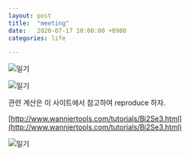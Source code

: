 ```yaml
---
layout: post
title:  "meeting"
date:   2020-07-17 10:00:00 +0900
categories: life

---
```



![일기]({{site.baseurl}}/images/2020-07-17.png)

![일기]({{site.baseurl}}/images/2020-07-17-2.png)

관련 계산은 이 사이트에서 참고하여 reproduce 하자.

[http://www.wanniertools.com/tutorials/Bi2Se3.html](http://www.wanniertools.com/tutorials/Bi2Se3.html)

![일기]({{site.baseurl}}/images/2020-07-17-3.png)